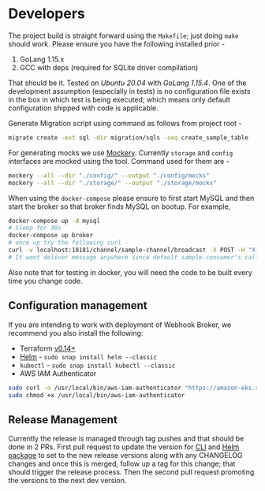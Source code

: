 # Developers

The project build is straight forward using the `Makefile`; just doing `make` should work. Please ensure you have the following installed prior -

1. GoLang 1.15.x
1. GCC with deps (required for SQLite driver compilation)

That should be it. Tested on _Ubuntu 20.04_ with _GoLang 1.15.4_. One of the development assumption (especially in tests) is no configuration file exists in the box in which test is being executed; which means only default configuration shipped with code is applicable.

Generate Migration script using command as follows from project root -

```bash
migrate create -ext sql -dir migration/sqls -seq create_sample_table
```

For generating mocks we use [Mockery](https://github.com/vektra/mockery). Currently `storage` and `config` interfaces are mocked using the tool. Command used for them are -

```bash
mockery --all --dir "./config/" --output "./config/mocks"
mockery --all --dir "./storage/" --output "./storage/mocks"
```

When using the `docker-compose` please ensure to first start MySQL and then start the broker so that broker finds MySQL on bootup. For example,

```bash
docker-compose up -d mysql
# Sleep for 30s
docker-compose up broker
# once up try the following curl -
curl -v localhost:18181/channel/sample-channel/broadcast -X POST -H "X-Broker-Channel-Token: sample-channel-token" -H "X-Broker-Producer-Token: sample-producer-token" -H "X-Broker-Producer-ID: sample-producer" -H "Content-Type: application/json" --data '{"test": "Hello World!"}'
# It wont deliver message anywhere since default sample-consumer's callback URL is invalid
```

Also note that for testing in docker, you will need the code to be built every time you change code.

## Configuration management

If you are intending to work with deployment of Webhook Broker, we recommend you also install the following:

- Terraform [v0.14+](https://www.terraform.io/downloads.html)
- [Helm](https://helm.sh/) - `sudo snap install helm --classic`
- `kubectl` - `sudo snap install kubectl --classic`
- AWS IAM Authenticator

```bash
sudo curl -o /usr/local/bin/aws-iam-authenticator "https://amazon-eks.s3.us-west-2.amazonaws.com/1.18.9/2020-11-02/bin/linux/amd64/aws-iam-authenticator"
sudo chmod +x /usr/local/bin/aws-iam-authenticator
```

## Release Management

Currently the release is managed through tag pushes and that should be done in 2 PRs. First pull request to update the version for [CLI](https://github.com/imyousuf/webhook-broker/blob/main/config/config.go#L37) and [Helm package](https://github.com/imyousuf/webhook-broker/blob/main/deploy-pkg/webhook-broker-chart/Chart.yaml#L23) to set to the new release versions along with any CHANGELOG changes and once this is merged, follow up a tag for this change; that should trigger the release process. Then the second pull request promoting the versions to the next dev version.
